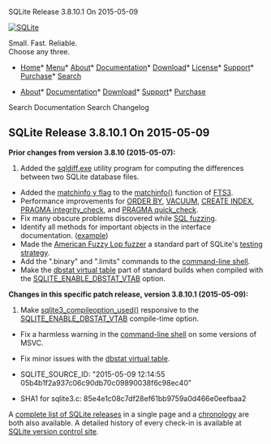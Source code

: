 




SQLite Release 3\.8\.10\.1 On 2015\-05\-09




[![SQLite](../images/sqlite370_banner.gif)](../index.html)


Small. Fast. Reliable.  
Choose any three.


* [Home](../index.html)* [Menu](javascript:void(0))* [About](../about.html)* [Documentation](../docs.html)* [Download](../download.html)* [License](../copyright.html)* [Support](../support.html)* [Purchase](../prosupport.html)* [Search](javascript:void(0))




* [About](../about.html)* [Documentation](../docs.html)* [Download](../download.html)* [Support](../support.html)* [Purchase](../prosupport.html)






Search Documentation
Search Changelog







## SQLite Release 3\.8\.10\.1 On 2015\-05\-09

**Prior changes from version 3\.8\.10 (2015\-05\-07\):**


1. Added the [sqldiff.exe](../sqldiff.html) utility program for computing the differences between two
 SQLite database files.
- Added the [matchinfo y flag](../fts3.html#matchinfo-y) to the
 [matchinfo()](../fts3.html#matchinfo) function of [FTS3](../fts3.html).
- Performance improvements for [ORDER BY](../lang_select.html#orderby), [VACUUM](../lang_vacuum.html), [CREATE INDEX](../lang_createindex.html),
 [PRAGMA integrity\_check](../pragma.html#pragma_integrity_check), and [PRAGMA quick\_check](../pragma.html#pragma_quick_check).
- Fix many obscure problems discovered while [SQL fuzzing](../testing.html#fuzztesting).
- Identify all methods for important objects in the interface documentation.
 ([example](../c3ref/context.html))
- Made the [American Fuzzy Lop fuzzer](../testing.html#aflfuzz)
 a standard part of SQLite's [testing strategy](../testing.html).
- Add the ".binary" and ".limits" commands to the [command\-line shell](../cli.html).
- Make the [dbstat virtual table](../dbstat.html) part of standard builds when
 compiled with the [SQLITE\_ENABLE\_DBSTAT\_VTAB](../compile.html#enable_dbstat_vtab) option.


**Changes in this specific patch release, version 3\.8\.10\.1 (2015\-05\-09\):**


1. Make [sqlite3\_compileoption\_used()](../c3ref/compileoption_get.html) responsive to the [SQLITE\_ENABLE\_DBSTAT\_VTAB](../compile.html#enable_dbstat_vtab)
 compile\-time option.
- Fix a harmless warning in the [command\-line shell](../cli.html) on some versions of MSVC.
- Fix minor issues with the [dbstat virtual table](../dbstat.html).

- SQLITE\_SOURCE\_ID: "2015\-05\-09 12:14:55 05b4b1f2a937c06c90db70c09890038f6c98ec40"
- SHA1 for sqlite3\.c: 85e4e1c08c7df28ef61bb9759a0d466e0eefbaa2



A [complete list of SQLite releases](../changes.html)
 in a single page and a [chronology](../chronology.html) are both also available.
 A detailed history of every
 check\-in is available at
 [SQLite version control site](https://www.sqlite.org/src/timeline).




